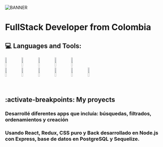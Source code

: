 ![BANNER](https://user-images.githubusercontent.com/96452291/210286368-c81c13e4-7309-4e4c-a141-a7510992ab82.png)

<h1>FullStack Developer from Colombia</h1>

## 💻 Languages and Tools:

<p>
  <img width="10%" height="30px" src="https://img.shields.io/badge/html5-%23E34F26.svg?style=for-the-badge&logo=html5&logoColor=white">
  <img width="10%" height="30px" src="https://img.shields.io/badge/css3-%231572B6.svg?style=for-the-badge&logo=css3&logoColor=white">
  <img width="10%" height="30px" src="https://img.shields.io/badge/javascript-%23323330.svg?style=for-the-badge&logo=javascript&logoColor=%23F7DF1E">
  <img width="10%" height="30px" src="https://img.shields.io/badge/git-%23F05033.svg?style=for-the-badge&logo=git&logoColor=white">
  <img width="10%" height="30px" src="https://img.shields.io/badge/bootstrap-%23563D7C.svg?style=for-the-badge&logo=bootstrap&logoColor=white">
  <br />
  <img width="10%" height="30px"  src="https://img.shields.io/badge/react-%2320232a.svg?style=for-the-badge&logo=react&logoColor=%2361DAFB">
  <img width="10%" height="30px"  src="https://img.shields.io/badge/redux-%23593d88.svg?style=for-the-badge&logo=redux&logoColor=white">
  <img width="10%" height="30px"  src="https://img.shields.io/badge/node.js-6DA55F?style=for-the-badge&logo=node.js&logoColor=white">
  <img width="10%" height="30px"  src="https://img.shields.io/badge/express.js-%23404d59.svg?style=for-the-badge&logo=express&logoColor=%2361DAFB">
  <img width="10%" height="30px" src="https://img.shields.io/badge/mysql-%2300f.svg?style=for-the-badge&logo=mysql&logoColor=white">
  <img width="10%" height="30px" src="https://img.shields.io/badge/postgres-%23316192.svg?style=for-the-badge&logo=postgresql&logoColor=white">
  <br />
</p>

&nbsp;

## :activate-breakpoints: My proyects

### Desarrollé diferentes apps que incluía: búsquedas, filtrados, ordenamientos y creación
### Usando React, Redux, CSS puro y Back desarrollado en Node.js con Express, base de datos en PostgreSQL y Sequelize.



